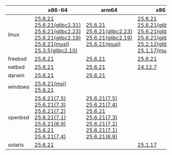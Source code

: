 ||x86-64|arm64|x86|armv7|ppc64le|armel|
| --- | --- | --- | --- | --- | --- | --- |
|linux|[25.6.21](https://github.com/roswell/sbcl_head/releases/download/25.6.21/sbcl-25.6.21-x86-64-linux-binary.tar.bz2)<br />[25.6.21(glibc2.31)](https://github.com/roswell/sbcl_head/releases/download/25.6.21/sbcl-25.6.21-x86-64-linux-glibc2.31-binary.tar.bz2)<br />[25.6.21(glibc2.23)](https://github.com/roswell/sbcl_head/releases/download/25.6.21/sbcl-25.6.21-x86-64-linux-glibc2.23-binary.tar.bz2)<br />[25.6.21(glibc2.19)](https://github.com/roswell/sbcl_head/releases/download/25.6.21/sbcl-25.6.21-x86-64-linux-glibc2.19-binary.tar.bz2)<br />[25.6.21(musl)](https://github.com/roswell/sbcl_head/releases/download/25.6.21/sbcl-25.6.21-x86-64-linux-musl-binary.tar.bz2)<br />[25.3.5(glibc2.10)](https://github.com/roswell/sbcl_head/releases/download/25.3.5/sbcl-25.3.5-x86-64-linux-glibc2.10-binary.tar.bz2)<br />|[25.6.21](https://github.com/roswell/sbcl_head/releases/download/25.6.21/sbcl-25.6.21-arm64-linux-binary.tar.bz2)<br />[25.6.21(glibc2.23)](https://github.com/roswell/sbcl_head/releases/download/25.6.21/sbcl-25.6.21-arm64-linux-glibc2.23-binary.tar.bz2)<br />[25.6.21(glibc2.19)](https://github.com/roswell/sbcl_head/releases/download/25.6.21/sbcl-25.6.21-arm64-linux-glibc2.19-binary.tar.bz2)<br />[25.6.21(musl)](https://github.com/roswell/sbcl_head/releases/download/25.6.21/sbcl-25.6.21-arm64-linux-musl-binary.tar.bz2)<br />|[25.6.21](https://github.com/roswell/sbcl_head/releases/download/25.6.21/sbcl-25.6.21-x86-linux-binary.tar.bz2)<br />[25.6.21(glibc2.31)](https://github.com/roswell/sbcl_head/releases/download/25.6.21/sbcl-25.6.21-x86-linux-glibc2.31-binary.tar.bz2)<br />[25.6.21(glibc2.23)](https://github.com/roswell/sbcl_head/releases/download/25.6.21/sbcl-25.6.21-x86-linux-glibc2.23-binary.tar.bz2)<br />[25.6.21(glibc2.19)](https://github.com/roswell/sbcl_head/releases/download/25.6.21/sbcl-25.6.21-x86-linux-glibc2.19-binary.tar.bz2)<br />[25.2.12(glibc2.10)](https://github.com/roswell/sbcl_head/releases/download/25.2.12/sbcl-25.2.12-x86-linux-glibc2.10-binary.tar.bz2)<br />[25.1.17(musl)](https://github.com/roswell/sbcl_head/releases/download/25.1.17/sbcl-25.1.17-x86-linux-musl-binary.tar.bz2)<br />|[25.6.21](https://github.com/roswell/sbcl_head/releases/download/25.6.21/sbcl-25.6.21-armv7-linux-binary.tar.bz2)<br />|[25.6.21](https://github.com/roswell/sbcl_head/releases/download/25.6.21/sbcl-25.6.21-ppc64le-linux-binary.tar.bz2)<br />[25.6.21(glibc2.23)](https://github.com/roswell/sbcl_head/releases/download/25.6.21/sbcl-25.6.21-ppc64le-linux-glibc2.23-binary.tar.bz2)<br />[25.6.21(glibc2.19)](https://github.com/roswell/sbcl_head/releases/download/25.6.21/sbcl-25.6.21-ppc64le-linux-glibc2.19-binary.tar.bz2)<br />|[25.1.17](https://github.com/roswell/sbcl_head/releases/download/25.1.17/sbcl-25.1.17-armel-linux-binary.tar.bz2)<br />|
|freebsd|[25.6.21](https://github.com/roswell/sbcl_head/releases/download/25.6.21/sbcl-25.6.21-x86-64-freebsd-binary.tar.bz2)<br />|[25.6.21](https://github.com/roswell/sbcl_head/releases/download/25.6.21/sbcl-25.6.21-arm64-freebsd-binary.tar.bz2)<br />|[25.6.21](https://github.com/roswell/sbcl_head/releases/download/25.6.21/sbcl-25.6.21-x86-freebsd-binary.tar.bz2)<br />||||
|netbsd|[25.6.21](https://github.com/roswell/sbcl_head/releases/download/25.6.21/sbcl-25.6.21-x86-64-netbsd-binary.tar.bz2)<br />|[25.6.21](https://github.com/roswell/sbcl_head/releases/download/25.6.21/sbcl-25.6.21-arm64-netbsd-binary.tar.bz2)<br />|[24.12.7](https://github.com/roswell/sbcl_head/releases/download/24.12.7/sbcl-24.12.7-x86-netbsd-binary.tar.bz2)<br />||||
|darwin|[25.6.21](https://github.com/roswell/sbcl_head/releases/download/25.6.21/sbcl-25.6.21-x86-64-darwin-binary.tar.bz2)<br />|[25.6.21](https://github.com/roswell/sbcl_head/releases/download/25.6.21/sbcl-25.6.21-arm64-darwin-binary.tar.bz2)<br />|||||
|windows|[25.6.21(msi)](https://github.com/roswell/sbcl_head/releases/download/25.6.21/sbcl-25.6.21-x86-64-windows-binary.msi)<br />[25.6.21](https://github.com/roswell/sbcl_head/releases/download/25.6.21/sbcl-25.6.21-x86-64-windows-binary.tar.bz2)<br />||||||
|openbsd|[25.6.21(7.5)](https://github.com/roswell/sbcl_head/releases/download/25.6.21/sbcl-25.6.21-x86-64-openbsd-7.5-binary.tar.bz2)<br />[25.6.21(7.3)](https://github.com/roswell/sbcl_head/releases/download/25.6.21/sbcl-25.6.21-x86-64-openbsd-7.3-binary.tar.bz2)<br />[25.6.21(7.2)](https://github.com/roswell/sbcl_head/releases/download/25.6.21/sbcl-25.6.21-x86-64-openbsd-7.2-binary.tar.bz2)<br />[25.6.21(7.1)](https://github.com/roswell/sbcl_head/releases/download/25.6.21/sbcl-25.6.21-x86-64-openbsd-7.1-binary.tar.bz2)<br />[25.6.21(6.9)](https://github.com/roswell/sbcl_head/releases/download/25.6.21/sbcl-25.6.21-x86-64-openbsd-6.9-binary.tar.bz2)<br />[25.6.21](https://github.com/roswell/sbcl_head/releases/download/25.6.21/sbcl-25.6.21-x86-64-openbsd-binary.tar.bz2)<br />[25.6.21(7.4)](https://github.com/roswell/sbcl_head/releases/download/25.6.21/sbcl-25.6.21-x86-64-openbsd-7.4-binary.tar.bz2)<br />|[25.6.21(7.5)](https://github.com/roswell/sbcl_head/releases/download/25.6.21/sbcl-25.6.21-arm64-openbsd-7.5-binary.tar.bz2)<br />[25.6.21(7.4)](https://github.com/roswell/sbcl_head/releases/download/25.6.21/sbcl-25.6.21-arm64-openbsd-7.4-binary.tar.bz2)<br />[25.6.21](https://github.com/roswell/sbcl_head/releases/download/25.6.21/sbcl-25.6.21-arm64-openbsd-binary.tar.bz2)<br />[25.6.21(7.3)](https://github.com/roswell/sbcl_head/releases/download/25.6.21/sbcl-25.6.21-arm64-openbsd-7.3-binary.tar.bz2)<br />[25.6.21(7.2)](https://github.com/roswell/sbcl_head/releases/download/25.6.21/sbcl-25.6.21-arm64-openbsd-7.2-binary.tar.bz2)<br />[25.6.21(7.1)](https://github.com/roswell/sbcl_head/releases/download/25.6.21/sbcl-25.6.21-arm64-openbsd-7.1-binary.tar.bz2)<br />[25.6.21(6.9)](https://github.com/roswell/sbcl_head/releases/download/25.6.21/sbcl-25.6.21-arm64-openbsd-6.9-binary.tar.bz2)<br />|||||
|solaris|[25.6.21](https://github.com/roswell/sbcl_head/releases/download/25.6.21/sbcl-25.6.21-x86-64-solaris-binary.tar.bz2)<br />||[25.1.17](https://github.com/roswell/sbcl_head/releases/download/25.1.17/sbcl-25.1.17-x86-solaris-binary.tar.bz2)<br />||||
